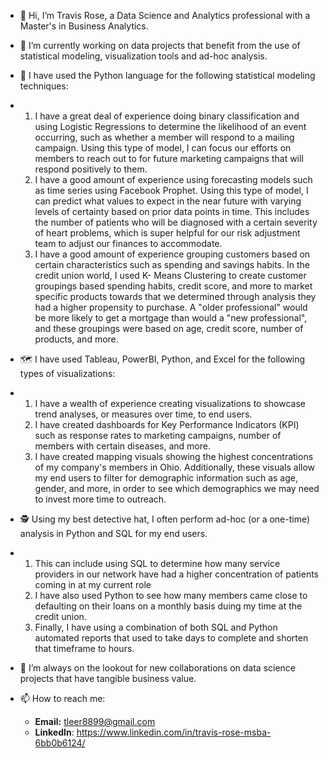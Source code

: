 - 👋 Hi, I’m Travis Rose, a Data Science and Analytics professional with a Master's in Business Analytics.
- 🌱 I’m currently working on data projects that benefit from the use of statistical modeling, visualization tools and ad-hoc analysis.
- 📖 I have used the Python language for the following statistical modeling techniques:
- 1. I have a great deal of experience doing binary classification and using Logistic Regressions to determine the likelihood of an event occurring, such as                  whether a member will respond to a mailing campaign. Using this type of model, I can focus our efforts on members to reach out to for                                    future marketing campaigns that will respond positively to them.
  2. I have a good amount of experience using forecasting models such as time series using Facebook Prophet. Using this type of model, I can predict what                     values to expect in the near future with varying levels of certainty based on prior data points in time. This includes the number of patients who will be                diagnosed with a certain severity of heart problems, which is super helpful for our risk adjustment team to adjust our finances to accommodate.
  3. I have a good amount of experience grouping customers based on certain characteristics such as spending and savings habits. In the credit union world, I used K-         Means Clustering to create customer groupings based spending habits, credit score, and more to market specific products towards that we determined through               analysis they had a higher propensity to purchase. A "older professional" would be more likely to get a mortgage than would a "new professional", and these              groupings were based on age, credit score, number of products, and more.
- 🗺️ I have used Tableau, PowerBI, Python, and Excel for the following types of visualizations:
-   1. I have a wealth of experience creating visualizations to showcase trend analyses, or measures over time, to end users.
    2. I have created dashboards for Key Performance Indicators (KPI) such as response rates to marketing campaigns, number of members with certain diseases, and more.
    3. I have created mapping visuals showing the highest concentrations of my company's members in Ohio. Additionally, these visuals allow my end users to filter for demographic information such as age, gender, and more, in order to see which demographics we may need to invest more time to outreach.
- 🕵️ Using my best detective hat, I often perform ad-hoc (or a one-time) analysis in Python and SQL for my end users.
- 1. This can include using SQL to determine how many service providers in our network have had a higher concentration of patients coming in at my current role
  2. I have also used Python to see how many members came close to defaulting on their loans on a monthly basis duing my time at the credit union. 
  3. Finally, I have using a combination of both SQL and Python automated reports that used to take days to complete and shorten that timeframe to hours.
- 🏫 I’m always on the lookout for new collaborations on data science projects that have tangible business value.
- 📫 How to reach me:

  -  **Email:** tleer8899@gmail.com 
  -  **LinkedIn**: https://www.linkedin.com/in/travis-rose-msba-6bb0b6124/
